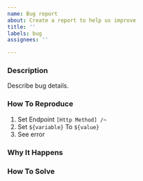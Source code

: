 ```yaml
---
name: Bug report
about: Create a report to help us improve
title: ''
labels: bug
assignees: ''

---
```


### Description
Describe bug details.

### How To Reproduce
1. Set Endpoint `[Http Method] /~`
2. Set `${variable}` To `${value}`
3. See error

### Why It Happens

### How To Solve
